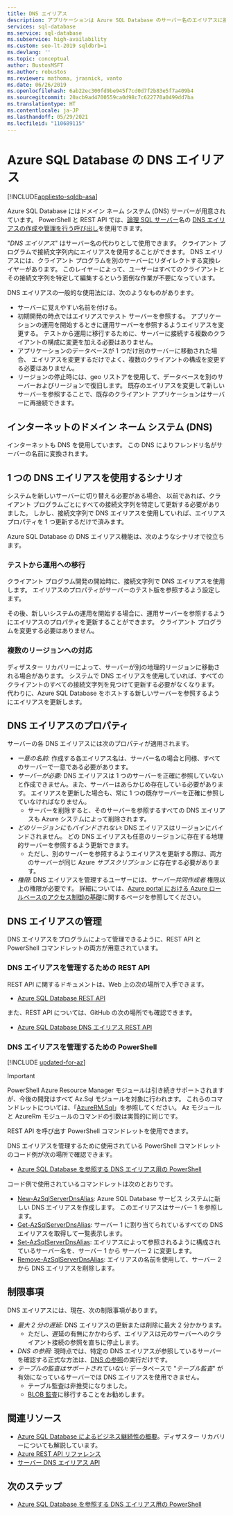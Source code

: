 ```yaml
---
title: DNS エイリアス
description: アプリケーションは Azure SQL Database のサーバー名のエイリアスに接続することができます。 エイリアスは参照する SQL Database をいつでも変更できるため、テストのスムーズな実施などに役立ちます。
services: sql-database
ms.service: sql-database
ms.subservice: high-availability
ms.custom: seo-lt-2019 sqldbrb=1
ms.devlang: ''
ms.topic: conceptual
author: BustosMSFT
ms.author: robustos
ms.reviewer: mathoma, jrasnick, vanto
ms.date: 06/26/2019
ms.openlocfilehash: 6ab22ec300fd9be945f7cd0d7f2b83e5f7a409b4
ms.sourcegitcommit: 20acb9ad4700559ca0d98c7c622770a0499dd7ba
ms.translationtype: HT
ms.contentlocale: ja-JP
ms.lasthandoff: 05/29/2021
ms.locfileid: "110689115"
---
```

# <a name="dns-alias-for-azure-sql-database"></a>Azure SQL Database の DNS エイリアス
[!INCLUDE[appliesto-sqldb-asa](../includes/appliesto-sqldb-asa.md)]

Azure SQL Database にはドメイン ネーム システム (DNS) サーバーが用意されています。 PowerShell と REST API では、[論理 SQL サーバー](logical-servers.md)名の [DNS エイリアスの作成や管理を行う呼び出し](#anchor-powershell-code-62x)を使用できます。

"*DNS エイリアス*" はサーバー名の代わりとして使用できます。 クライアント プログラムで接続文字列内にエイリアスを使用することができます。 DNS エイリアスには、クライアント プログラムを別のサーバーにリダイレクトする変換レイヤーがあります。 このレイヤーによって、ユーザーはすべてのクライアントとその接続文字列を特定して編集するという面倒な作業が不要になっています。

DNS エイリアスの一般的な使用法には、次のようなものがあります。

- サーバーに覚えやすい名前を付ける。
- 初期開発の時点ではエイリアスでテスト サーバーを参照する。 アプリケーションの運用を開始するときに運用サーバーを参照するようエイリアスを変更する。 テストから運用に移行するために、サーバーに接続する複数のクライアントの構成に変更を加える必要はありません。
- アプリケーションのデータベースが 1 つだけ別のサーバーに移動された場合、 エイリアスを変更するだけでよく、複数のクライアントの構成を変更する必要はありません。
- リージョンの停止時には、geo リストアを使用して、データベースを別のサーバーおよびリージョンで復旧します。 既存のエイリアスを変更して新しいサーバーを参照することで、既存のクライアント アプリケーションはサーバーに再接続できます。

## <a name="domain-name-system-dns-of-the-internet"></a>インターネットのドメイン ネーム システム (DNS)

インターネットも DNS を使用しています。 この DNS によりフレンドリ名がサーバーの名前に変換されます。

## <a name="scenarios-with-one-dns-alias"></a>1 つの DNS エイリアスを使用するシナリオ

システムを新しいサーバーに切り替える必要がある場合、 以前であれば、クライアント プログラムごとにすべての接続文字列を特定して更新する必要がありました。 しかし、接続文字列で DNS エイリアスを使用していれば、エイリアス プロパティを 1 つ更新するだけで済みます。

Azure SQL Database の DNS エイリアス機能は、次のようなシナリオで役立ちます。

### <a name="test-to-production"></a>テストから運用への移行

クライアント プログラム開発の開始時に、接続文字列で DNS エイリアスを使用します。 エイリアスのプロパティがサーバーのテスト版を参照するよう設定します。

その後、新しいシステムの運用を開始する場合に、運用サーバーを参照するようにエイリアスのプロパティを更新することができます。 クライアント プログラムを変更する必要はありません。

### <a name="cross-region-support"></a>複数のリージョンへの対応

ディザスター リカバリーによって、サーバーが別の地理的リージョンに移動される場合があります。 システムで DNS エイリアスを使用していれば、すべてのクライアントのすべての接続文字列を見つけて更新する必要がなくなります。 代わりに、Azure SQL Database をホストする新しいサーバーを参照するようにエイリアスを更新します。

## <a name="properties-of-a-dns-alias"></a>DNS エイリアスのプロパティ

サーバーの各 DNS エイリアスには次のプロパティが適用されます。

- *一意の名前:* 作成する各エイリアス名は、サーバー名の場合と同様、すべてのサーバーで一意である必要があります。
- *サーバーが必要:* DNS エイリアスは 1 つのサーバーを正確に参照していないと作成できません。また、サーバーはあらかじめ存在している必要があります。 エイリアスを更新した場合も、常に 1 つの既存サーバーを正確に参照していなければなりません。
  - サーバーを削除すると、そのサーバーを参照するすべての DNS エイリアスも Azure システムによって削除されます。
- *どのリージョンにもバインドされない:* DNS エイリアスはリージョンにバインドされません。 どの DNS エイリアスも任意のリージョンに存在する地理的サーバーを参照するよう更新できます。
  - ただし、別のサーバーを参照するようエイリアスを更新する際は、両方のサーバーが同じ Azure *サブスクリプション* に存在する必要があります。
- *権限:* DNS エイリアスを管理するユーザーには、*サーバー共同作成者* 権限以上の権限が必要です。 詳細については、[Azure portal における Azure ロールベースのアクセス制御の基礎](../../role-based-access-control/overview.md)に関するページを参照してください。

## <a name="manage-your-dns-aliases"></a>DNS エイリアスの管理

DNS エイリアスをプログラムによって管理できるように、REST API と PowerShell コマンドレットの両方が用意されています。

### <a name="rest-apis-for-managing-your-dns-aliases"></a>DNS エイリアスを管理するための REST API

REST API に関するドキュメントは、Web 上の次の場所で入手できます。

- [Azure SQL Database REST API](/rest/api/sql/)

また、REST API については、GitHub の次の場所でも確認できます。

- [Azure SQL Database DNS エイリアス REST API](https://github.com/Azure/azure-rest-api-specs/blob/master/specification/sql/resource-manager/Microsoft.Sql/preview/2017-03-01-preview/serverDnsAliases.json)

<a name="anchor-powershell-code-62x"></a>

### <a name="powershell-for-managing-your-dns-aliases"></a>DNS エイリアスを管理するための PowerShell

[!INCLUDE [updated-for-az](../../../includes/updated-for-az.md)]
> [!IMPORTANT]
> PowerShell Azure Resource Manager モジュールは引き続きサポートされますが、今後の開発はすべて Az.Sql モジュールを対象に行われます。 これらのコマンドレットについては、「[AzureRM.Sql](/powershell/module/AzureRM.Sql/)」を参照してください。 Az モジュールと AzureRm モジュールのコマンドの引数は実質的に同じです。

REST API を呼び出す PowerShell コマンドレットを使用できます。

DNS エイリアスを管理するために使用されている PowerShell コマンドレットのコード例が次の場所で確認できます。

- [Azure SQL Database を参照する DNS エイリアス用の PowerShell](dns-alias-powershell-create.md)

コード例で使用されているコマンドレットは次のとおりです。

- [New-AzSqlServerDnsAlias](/powershell/module/az.Sql/New-azSqlServerDnsAlias): Azure SQL Database サービス システムに新しい DNS エイリアスを作成します。 このエイリアスはサーバー 1 を参照します。
- [Get-AzSqlServerDnsAlias](/powershell/module/az.Sql/Get-azSqlServerDnsAlias): サーバー 1 に割り当てられているすべての DNS エイリアスを取得して一覧表示します。
- [Set-AzSqlServerDnsAlias](/powershell/module/az.Sql/Set-azSqlServerDnsAlias): エイリアスによって参照されるように構成されているサーバー名を、サーバー 1 から サーバー 2 に変更します。
- [Remove-AzSqlServerDnsAlias](/powershell/module/az.Sql/Remove-azSqlServerDnsAlias): エイリアスの名前を使用して、サーバー 2 から DNS エイリアスを削除します。

## <a name="limitations"></a>制限事項

DNS エイリアスには、現在、次の制限事項があります。

- *最大 2 分の遅延:* DNS エイリアスの更新または削除に最大 2 分かかります。
  - ただし、遅延の有無にかかわらず、エイリアスは元のサーバーへのクライアント接続の参照を直ちに停止します。
- *DNS の参照:* 現時点では、特定の DNS エイリアスが参照しているサーバーを確認する正式な方法は、[DNS の参照](/windows-server/administration/windows-commands/nslookup)の実行だけです。
- _テーブルの監査はサポートされていない:_ データベースで "*テーブル監査*" が有効になっているサーバーでは DNS エイリアスを使用できません。
  - テーブル監査は非推奨になりました。
  - [BLOB 監査](../../azure-sql/database/auditing-overview.md)に移行することをお勧めします。

## <a name="related-resources"></a>関連リソース

- [Azure SQL Database によるビジネス継続性の概要](business-continuity-high-availability-disaster-recover-hadr-overview.md)。ディザスター リカバリーについても解説しています。
- [Azure REST API リファレンス](/rest/api/azure/)
- [サーバー DNS エイリアス API](/rest/api/sql/2020-11-01-preview/serverdnsaliases)

## <a name="next-steps"></a>次のステップ

- [Azure SQL Database を参照する DNS エイリアス用の PowerShell](dns-alias-powershell-create.md)
